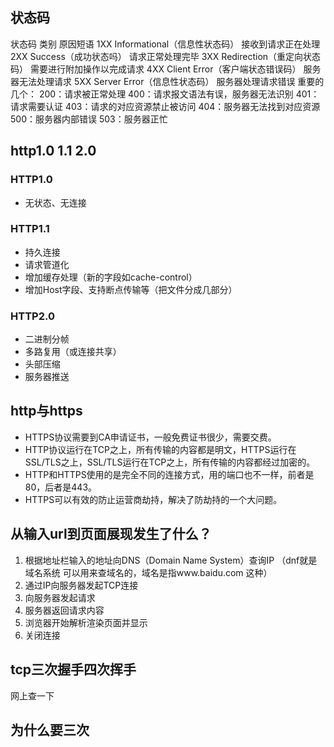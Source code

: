 ## 状态码
状态码	   类别	                                   原因短语
1XX	      Informational（信息性状态码）	           接收到请求正在处理
2XX	      Success（成功状态吗）	                  请求正常处理完毕
3XX	      Redirection（重定向状态码）	             需要进行附加操作以完成请求
4XX	      Client Error（客户端状态错误码）	        服务器无法处理请求
5XX	      Server Error（信息性状态码）	           服务器处理请求错误
重要的几个：
200：请求被正常处理
400：请求报文语法有误，服务器无法识别
401：请求需要认证
403：请求的对应资源禁止被访问
404：服务器无法找到对应资源
500：服务器内部错误
503：服务器正忙


## http1.0 1.1 2.0 
### HTTP1.0	
* 无状态、无连接
### HTTP1.1	
* 持久连接
* 请求管道化
* 增加缓存处理（新的字段如cache-control）
* 增加Host字段、支持断点传输等（把文件分成几部分）
### HTTP2.0	
* 二进制分帧
* 多路复用（或连接共享）
* 头部压缩
* 服务器推送

## http与https
* HTTPS协议需要到CA申请证书，一般免费证书很少，需要交费。
* HTTP协议运行在TCP之上，所有传输的内容都是明文，HTTPS运行在SSL/TLS之上，SSL/TLS运行在TCP之上，所有传输的内容都经过加密的。
* HTTP和HTTPS使用的是完全不同的连接方式，用的端口也不一样，前者是80，后者是443。
* HTTPS可以有效的防止运营商劫持，解决了防劫持的一个大问题。

## 从输入url到页面展现发生了什么？
1. 根据地址栏输入的地址向DNS（Domain Name System）查询IP （dnf就是域名系统 可以用来查域名的，域名是指www.baidu.com 这种）
2. 通过IP向服务器发起TCP连接
3. 向服务器发起请求
4. 服务器返回请求内容
5. 浏览器开始解析渲染页面并显示
6. 关闭连接

## tcp三次握手四次挥手
网上查一下

## 为什么要三次
